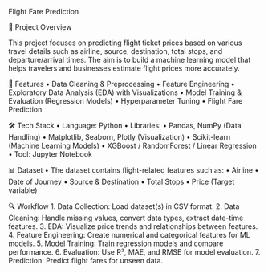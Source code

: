 Flight Fare Prediction


📌 Project Overview

This project focuses on predicting flight ticket prices based on various travel details such as airline, source, destination, total stops, and departure/arrival times. The aim is to build a machine learning model that helps travelers and businesses estimate flight prices more accurately.


🚀 Features
	•	Data Cleaning & Preprocessing
	•	Feature Engineering
	•	Exploratory Data Analysis (EDA) with Visualizations
	•	Model Training & Evaluation (Regression Models)
	•	Hyperparameter Tuning
	•	Flight Fare Prediction


🛠️ Tech Stack
	•	Language: Python
	•	Libraries:
	•	Pandas, NumPy (Data Handling)
	•	Matplotlib, Seaborn, Plotly (Visualization)
	•	Scikit-learn (Machine Learning Models)
	•	XGBoost / RandomForest / Linear Regression
	•	Tool: Jupyter Notebook


📊 Dataset
	•	The dataset contains flight-related features such as:
	•	Airline
	•	Date of Journey
	•	Source & Destination
	•	Total Stops
	•	Price (Target variable)


🔍 Workflow
	1.	Data Collection: Load dataset(s) in CSV format.
	2.	Data Cleaning: Handle missing values, convert data types, extract date-time features.
	3.	EDA: Visualize price trends and relationships between features.
	4.	Feature Engineering: Create numerical and categorical features for ML models.
	5.	Model Training: Train regression models and compare performance.
	6.	Evaluation: Use R², MAE, and RMSE for model evaluation.
	7.	Prediction: Predict flight fares for unseen data.
